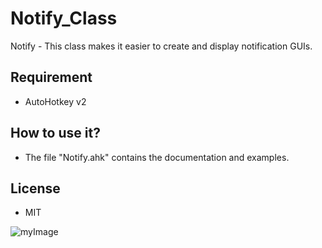 # Notify_Class
Notify - This class makes it easier to create and display notification GUIs.

## Requirement
* AutoHotkey v2

## How to use it?
* The file "Notify.ahk" contains the documentation and examples.

## License
  - MIT

![myImage](https://media.giphy.com/media/v1.Y2lkPTc5MGI3NjExYnVnbHFqNHdmNmgwOTRxMmg1dDA2MnlicW9rc3d0ZWVsNXQzNTdrZSZlcD12MV9pbnRlcm5hbF9naWZfYnlfaWQmY3Q9Zw/PzPnSO7GoAlfFH5deh/giphy.gif)
